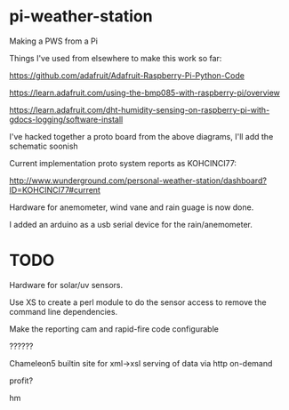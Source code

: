 pi-weather-station
==================

Making a PWS from a Pi

Things I've used from elsewhere to make this work so far:

https://github.com/adafruit/Adafruit-Raspberry-Pi-Python-Code

https://learn.adafruit.com/using-the-bmp085-with-raspberry-pi/overview

https://learn.adafruit.com/dht-humidity-sensing-on-raspberry-pi-with-gdocs-logging/software-install

I've hacked together a proto board from the above diagrams, I'll add the schematic soonish

Current implementation proto system reports as KOHCINCI77:

http://www.wunderground.com/personal-weather-station/dashboard?ID=KOHCINCI77#current

Hardware for anemometer, wind vane and rain guage is now done.

I added an arduino as a usb serial device for the rain/anemometer.

TODO
====

Hardware for solar/uv sensors.  

Use XS to create a perl module to do the sensor access to remove the command line dependencies.

Make the reporting cam and rapid-fire code configurable

??????

Chameleon5 builtin site for xml->xsl serving of data via http on-demand


profit?

hm  
